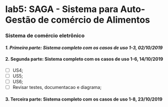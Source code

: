 # lab5: SAGA - Sistema para Auto-Gestão de comércio de Alimentos
### Sistema de comércio eletrônico
#### _1. Primeira parte: Sistema completo com os casos de uso 1-3, 02/10/2019_
#### 2. Segunda parte: Sistema completo com os casos de uso 1-6, 14/10/2019
- [ ] US4;
- [ ] US5;
- [ ] US6;
- [ ] Revisar testes, documentacao e diagrama;
#### 3. Terceira parte: Sistema completo com os casos de uso 1-8, 23/10/2019
